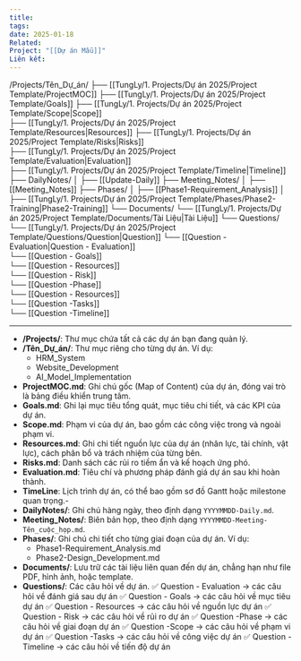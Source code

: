 ```yaml
---
title: 
tags: 
date: 2025-01-18
Related: 
Project: "[[Dự án Mẫu]]"
Liên kết:
---
```

/Projects/Tên_Dự_án/
    ├── [[TungLy/1. Projects/Dự án 2025/Project Template/ProjectMOC]]
    ├── [[TungLy/1. Projects/Dự án 2025/Project Template/Goals]]
    ├── [[TungLy/1. Projects/Dự án 2025/Project Template/Scope|Scope]]    
    ├── [[TungLy/1. Projects/Dự án 2025/Project Template/Resources|Resources]]
    ├── [[TungLy/1. Projects/Dự án 2025/Project Template/Risks|Risks]]    
    ├── [[TungLy/1. Projects/Dự án 2025/Project Template/Evaluation|Evaluation]]    
    ├── [[TungLy/1. Projects/Dự án 2025/Project Template/Timeline|Timeline]]
    ├── DailyNotes/
    │     ├── [[Update-Daily]]
    ├── Meeting_Notes/
    │     ├── [[Meeting_Notes]]
    ├── Phases/
    │     ├── [[Phase1-Requirement_Analysis]]
    │     ├── [[TungLy/1. Projects/Dự án 2025/Project Template/Phases/Phase2-Training|Phase2-Training]]
    └── Documents/
          └── [[TungLy/1. Projects/Dự án 2025/Project Template/Documents/Tài Liệu|Tài Liệu]]
    └── Questions/
         └── [[TungLy/1. Projects/Dự án 2025/Project Template/Questions/Question|Question]]
         └── [[Question - Evaluation|Question - Evaluation]]     
         └── [[Question - Goals]]     
         └── [[Question - Resources]]     
         └── [[Question - Risk]]     
         └── [[Question -Phase]]     
         └── [[Question - Resources]]     
         └── [[Question -Tasks]]     
         └── [[Question -Timeline]]     
         

---
- **/Projects/**: Thư mục chứa tất cả các dự án bạn đang quản lý.
- **/Tên_Dự_án/**: Thư mục riêng cho từng dự án. Ví dụ:
    - HRM_System
    - Website_Development
    - AI_Model_Implementation
- **ProjectMOC.md**: Ghi chú gốc (Map of Content) của dự án, đóng vai trò là bảng điều khiển trung tâm.
- **Goals.md**: Ghi lại mục tiêu tổng quát, mục tiêu chi tiết, và các KPI của dự án.
- **Scope.md**: Phạm vi của dự án, bao gồm các công việc trong và ngoài phạm vi.
- **Resources.md**: Ghi chi tiết nguồn lực của dự án (nhân lực, tài chính, vật lực), cách phân bổ và trách nhiệm của từng bên.
- **Risks.md**: Danh sách các rủi ro tiềm ẩn và kế hoạch ứng phó. 
- **Evaluation.md**: Tiêu chí và phương pháp đánh giá dự án sau khi hoàn thành. 
- **TimeLine**: Lịch trình dự án, có thể bao gồm sơ đồ Gantt hoặc milestone quan trọng.- 
- **DailyNotes/**: Ghi chú hàng ngày, theo định dạng `YYYYMMDD-Daily.md`.
- **Meeting_Notes/**: Biên bản họp, theo định dạng `YYYYMMDD-Meeting-Tên_cuộc_họp.md`.
- **Phases/**: Ghi chú chi tiết cho từng giai đoạn của dự án. Ví dụ:
    - Phase1-Requirement_Analysis.md
    - Phase2-Design_Development.md
- **Documents/**: Lưu trữ các tài liệu liên quan đến dự án, chẳng hạn như file PDF, hình ảnh, hoặc template.
- **Questions/**: Các câu hỏi về dự án.
	✅ Question - Evaluation →  các câu hỏi về đánh giá sau dự án
	✅ Question - Goals → các câu hỏi về mục tiêu dự án
	✅ Question - Resources → các câu hỏi về nguồn lực dự án
	✅ Question - Risk → các câu hỏi về rủi ro dự án
	✅ Question -Phase → các câu hỏi về giai đoạn dự án
	✅ Question -Scope → các câu hỏi về phạm vi dự án
	✅ Question -Tasks → các câu hỏi về công việc dự án
	✅  Question -Timeline → các câu hỏi về tiến độ dự án